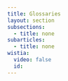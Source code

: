 ```yaml
---
title: Glossaries
layout: section
subsections:
  - title: none
subarticles:
  - title: none
wistia:
  video: false
  id:
---
```

